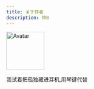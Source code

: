 ```yaml
---
title: 关于作者
description: 帅B
---
```


<img
src="/static/favicons/avatar.png"
alt="Avatar"
width="100"
height="100"
className="rounded-full max-w-md mx-auto shadow drop-shadow"></img>

<p className="text-center font-semibold py-2">我试着把孤独藏进耳机,用琴键代替</p>


